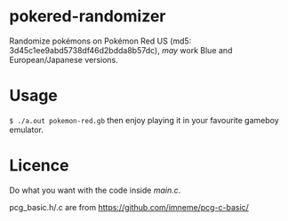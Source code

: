 # pokered-randomizer
Randomize pokémons on Pokémon Red US (md5: 3d45c1ee9abd5738df46d2bdda8b57dc), _may_ work Blue and European/Japanese versions.

# Usage
`$ ./a.out pokemon-red.gb` then enjoy playing it in your favourite gameboy emulator.

# Licence
Do what you want with the code inside *main.c*.

pcg_basic.h/.c are from https://github.com/imneme/pcg-c-basic/
